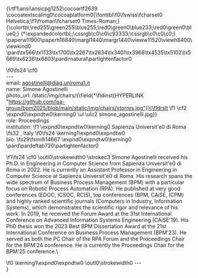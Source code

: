 {\rtf1\ansi\ansicpg1252\cocoartf2639
\cocoatextscaling0\cocoaplatform0{\fonttbl\f0\fswiss\fcharset0 Helvetica;\f1\froman\fcharset0 Times-Roman;}
{\colortbl;\red255\green255\blue255;\red0\green0\blue233;\red0\green0\blue0;}
{\*\expandedcolortbl;;\cssrgb\c0\c0\c93333;\cssrgb\c0\c0\c0;}
\paperw11900\paperh16840\margl1440\margr1440\vieww11520\viewh8400\viewkind0
\pard\tx566\tx1133\tx1700\tx2267\tx2834\tx3401\tx3968\tx4535\tx5102\tx5669\tx6236\tx6803\pardirnatural\partightenfactor0

\f0\fs24 \cf0 \
---\
email: agostinelli@diag.uniroma1.it\
name: Simone Agostinelli \
photo_url: /static/img/chairs/{\field{\*\fldinst{HYPERLINK "https://github.com/isa-group/bpm2025/blob/main/static/img/chairs/vtorres.jpg"}}{\fldrslt 
\f1 \cf2 \expnd0\expndtw0\kerning0
\ul \ulc2 simone_agostinelli.jpg}}\
role: Proceedings\
institution: 
\f1 \expnd0\expndtw0\kerning0
Sapienza Universit\'e0 di Roma
\fs32 , Italy
\f0\fs24 \kerning1\expnd0\expndtw0 \
bio: 
\fs29\fsmilli14667 \expnd0\expndtw0\kerning0
\
\pard\pardeftab720\partightenfactor0

\f1\fs24 \cf0 \outl0\strokewidth0 \strokec3 Simone Agostinelli received his Ph.D. in Engineering in Computer Science from Sapienza Universit\'e0 di Roma in 2022. He is currently an Assistant Professor in Engineering in Computer Science at Sapienza Universit\'e0 di Roma. His research spans the wide spectrum of Business Process Management (BPM) with a particular focus on Robotic Process Automation (RPA). He published at very good conferences (EDOC, ICSOC, RCIS), top conferences (BPM, CAiSE, ICPM) and highly ranked scientific journals (Computers in Industry, Information Systems), which demonstrates the scientific rigor and relevance of his work. In 2019, he received the Forum Award at the 31st International Conference on Advanced Information Systems Engineering (CAiSE'19). His PhD thesis won the 2023 Best BPM Dissertation Award at the 21st International Conference on Business Process Management (BPM'23). He served as both the PC Chair of the RPA Forum and the Proceedings Chair for the BPM'24 conference. He is currently the Proceedings Chair for the BPM'25 conference.\

\f0 \kerning1\expnd0\expndtw0 \outl0\strokewidth0 ---\
}